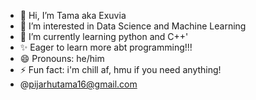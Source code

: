 - 👋 Hi, I’m Tama aka Exuvia
- 👀 I’m interested in Data Science and Machine Learning
- 🌱 I’m currently learning python and C++'
- ✨ Eager to learn more abt programming!!!
- 😄 Pronouns: he/him
- ⚡ Fun fact: i'm chill af, hmu if you need anything!
- @pijarhutama16@gmail.com

<!---
Exuvialist/Exuvialist is a ✨ special ✨ repository because its `README.md` (this file) appears on your GitHub profile.
You can click the Preview link to take a look at your changes.
--->

